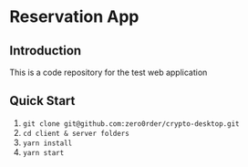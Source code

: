 # Reservation App

## Introduction
This is a code repository for the test web application

## Quick Start

1. `git clone git@github.com:zero0rder/crypto-desktop.git`
2. `cd client & server folders`
3. `yarn install`
4. `yarn start`
